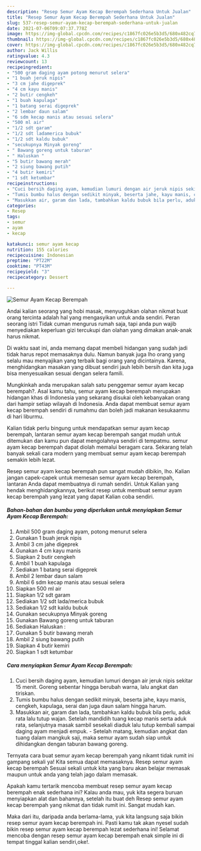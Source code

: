 ```yaml
---
description: "Resep Semur Ayam Kecap Berempah Sederhana Untuk Jualan"
title: "Resep Semur Ayam Kecap Berempah Sederhana Untuk Jualan"
slug: 537-resep-semur-ayam-kecap-berempah-sederhana-untuk-jualan
date: 2021-07-06T09:07:37.778Z
image: https://img-global.cpcdn.com/recipes/c1867fc026e5b3d5/680x482cq70/semur-ayam-kecap-berempah-foto-resep-utama.jpg
thumbnail: https://img-global.cpcdn.com/recipes/c1867fc026e5b3d5/680x482cq70/semur-ayam-kecap-berempah-foto-resep-utama.jpg
cover: https://img-global.cpcdn.com/recipes/c1867fc026e5b3d5/680x482cq70/semur-ayam-kecap-berempah-foto-resep-utama.jpg
author: Jack Willis
ratingvalue: 4.3
reviewcount: 13
recipeingredient:
- "500 gram daging ayam potong menurut selera"
- "1 buah jeruk nipis"
- "3 cm jahe digeprek"
- "4 cm kayu manis"
- "2 butir cengkeh"
- "1 buah kapulaga"
- "1 batang serai digeprek"
- "2 lembar daun salam"
- "6 sdm kecap manis atau sesuai selera"
- "500 ml air"
- "1/2 sdt garam"
- "1/2 sdt ladamerica bubuk"
- "1/2 sdt kaldu bubuk"
- "secukupnya Minyak goreng"
- " Bawang goreng untuk taburan"
- " Haluskan "
- "5 butir bawang merah"
- "2 siung bawang putih"
- "4 butir kemiri"
- "1 sdt ketumbar"
recipeinstructions:
- "Cuci bersih daging ayam, kemudian lumuri dengan air jeruk nipis sekitar 15 menit. Goreng sebentar hingga berubah warna, lalu angkat dan tiriskan."
- "Tumis bumbu halus dengan sedikit minyak, beserta jahe, kayu manis, cengkeh, kapulaga, serai dan juga daun salam hingga harum."
- "Masukkan air, garam dan lada, tambahkan kaldu bubuk bila perlu, aduk rata lalu tutup wajan. Setelah mandidih tuang kecap manis serta aduk rata, selanjutnya masak sambil sesekali diaduk lalu tutup kembali sampai daging ayam menjadi empuk. Setelah matang, kemudian angkat dan tuang dalam mangkuk saji, maka semur ayam sudah siap untuk dihidangkan dengan taburan bawang goreng."
categories:
- Resep
tags:
- semur
- ayam
- kecap

katakunci: semur ayam kecap 
nutrition: 155 calories
recipecuisine: Indonesian
preptime: "PT22M"
cooktime: "PT43M"
recipeyield: "3"
recipecategory: Dessert

---
```



![Semur Ayam Kecap Berempah](https://img-global.cpcdn.com/recipes/c1867fc026e5b3d5/680x482cq70/semur-ayam-kecap-berempah-foto-resep-utama.jpg)

Andai kalian seorang yang hobi masak, menyuguhkan olahan nikmat buat orang tercinta adalah hal yang mengasyikan untuk anda sendiri. Peran seorang istri Tidak cuman mengurus rumah saja, tapi anda pun wajib menyediakan keperluan gizi tercukupi dan olahan yang dimakan anak-anak harus nikmat.

Di waktu  saat ini, anda memang dapat membeli hidangan yang sudah jadi tidak harus repot memasaknya dulu. Namun banyak juga lho orang yang selalu mau menyajikan yang terbaik bagi orang yang dicintainya. Karena, menghidangkan masakan yang dibuat sendiri jauh lebih bersih dan kita juga bisa menyesuaikan sesuai dengan selera famili. 



Mungkinkah anda merupakan salah satu penggemar semur ayam kecap berempah?. Asal kamu tahu, semur ayam kecap berempah merupakan hidangan khas di Indonesia yang sekarang disukai oleh kebanyakan orang dari hampir setiap wilayah di Indonesia. Anda dapat membuat semur ayam kecap berempah sendiri di rumahmu dan boleh jadi makanan kesukaanmu di hari liburmu.

Kalian tidak perlu bingung untuk mendapatkan semur ayam kecap berempah, lantaran semur ayam kecap berempah sangat mudah untuk ditemukan dan kamu pun dapat mengolahnya sendiri di tempatmu. semur ayam kecap berempah dapat diolah memalui beragam cara. Sekarang telah banyak sekali cara modern yang membuat semur ayam kecap berempah semakin lebih lezat.

Resep semur ayam kecap berempah pun sangat mudah dibikin, lho. Kalian jangan capek-capek untuk memesan semur ayam kecap berempah, lantaran Anda dapat membuatnya di rumah sendiri. Untuk Kalian yang hendak menghidangkannya, berikut resep untuk membuat semur ayam kecap berempah yang lezat yang dapat Kalian coba sendiri.

<!--inarticleads1-->

##### Bahan-bahan dan bumbu yang diperlukan untuk menyiapkan Semur Ayam Kecap Berempah:

1. Ambil 500 gram daging ayam, potong menurut selera
1. Gunakan 1 buah jeruk nipis
1. Ambil 3 cm jahe digeprek
1. Gunakan 4 cm kayu manis
1. Siapkan 2 butir cengkeh
1. Ambil 1 buah kapulaga
1. Sediakan 1 batang serai digeprek
1. Ambil 2 lembar daun salam
1. Ambil 6 sdm kecap manis atau sesuai selera
1. Siapkan 500 ml air
1. Siapkan 1/2 sdt garam
1. Sediakan 1/2 sdt lada/merica bubuk
1. Sediakan 1/2 sdt kaldu bubuk
1. Gunakan secukupnya Minyak goreng
1. Gunakan  Bawang goreng untuk taburan
1. Sediakan  Haluskan :
1. Gunakan 5 butir bawang merah
1. Ambil 2 siung bawang putih
1. Siapkan 4 butir kemiri
1. Siapkan 1 sdt ketumbar




<!--inarticleads2-->

##### Cara menyiapkan Semur Ayam Kecap Berempah:

1. Cuci bersih daging ayam, kemudian lumuri dengan air jeruk nipis sekitar 15 menit. Goreng sebentar hingga berubah warna, lalu angkat dan tiriskan.
1. Tumis bumbu halus dengan sedikit minyak, beserta jahe, kayu manis, cengkeh, kapulaga, serai dan juga daun salam hingga harum.
1. Masukkan air, garam dan lada, tambahkan kaldu bubuk bila perlu, aduk rata lalu tutup wajan. Setelah mandidih tuang kecap manis serta aduk rata, selanjutnya masak sambil sesekali diaduk lalu tutup kembali sampai daging ayam menjadi empuk. - Setelah matang, kemudian angkat dan tuang dalam mangkuk saji, maka semur ayam sudah siap untuk dihidangkan dengan taburan bawang goreng.




Ternyata cara buat semur ayam kecap berempah yang nikamt tidak rumit ini gampang sekali ya! Kita semua dapat memasaknya. Resep semur ayam kecap berempah Sesuai sekali untuk kita yang baru akan belajar memasak maupun untuk anda yang telah jago dalam memasak.

Apakah kamu tertarik mencoba membuat resep semur ayam kecap berempah enak sederhana ini? Kalau anda mau, yuk kita segera buruan menyiapkan alat dan bahannya, setelah itu buat deh Resep semur ayam kecap berempah yang nikmat dan tidak rumit ini. Sangat mudah kan. 

Maka dari itu, daripada anda berlama-lama, yuk kita langsung saja bikin resep semur ayam kecap berempah ini. Pasti kamu tak akan nyesel sudah bikin resep semur ayam kecap berempah lezat sederhana ini! Selamat mencoba dengan resep semur ayam kecap berempah enak simple ini di tempat tinggal kalian sendiri,oke!.

